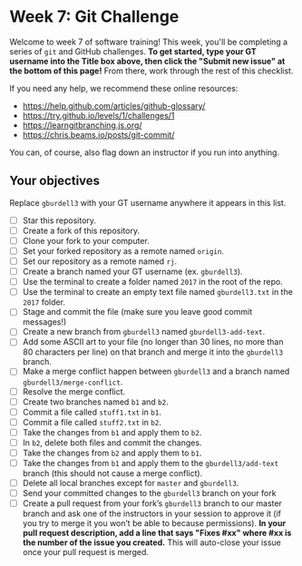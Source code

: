 # Week 7: Git Challenge

Welcome to week 7 of software training! This week, you'll be completing a series of `git` and GitHub challenges. **To get started, type your GT username into the Title box above, then click the "Submit new issue" at the bottom of this page!** From there, work through the rest of this checklist.

If you need any help, we recommend these online resources:
- https://help.github.com/articles/github-glossary/
- https://try.github.io/levels/1/challenges/1
- https://learngitbranching.js.org/
- https://chris.beams.io/posts/git-commit/

You can, of course, also flag down an instructor if you run into anything.

## Your objectives

Replace `gburdell3` with your GT username anywhere it appears in this list.

- [ ] Star this repository.
- [ ] Create a fork of this repository.
- [ ] Clone your fork to your computer.
- [ ] Set your forked repository as a remote named `origin`.
- [ ] Set our repository as a remote named `rj`.
- [ ] Create a branch named your GT username (ex. `gburdell3`).
- [ ] Use the terminal to create a folder named `2017` in the root of the repo.
- [ ] Use the terminal to create an empty text file named `gburdell3.txt` in the `2017` folder.
- [ ] Stage and commit the file (make sure you leave good commit messages!)
- [ ] Create a new branch from `gburdell3` named `gburdell3-add-text`.
- [ ] Add some ASCII art to your file (no longer than 30 lines, no more than 80 characters per line) on that branch and merge it into the `gburdell3` branch.
- [ ] Make a merge conflict happen between `gburdell3` and a branch named `gburdell3/merge-conflict`.
- [ ] Resolve the merge conflict.
- [ ] Create two branches named `b1` and `b2`.
- [ ] Commit a file called `stuff1.txt` in `b1`.
- [ ] Commit a file called `stuff2.txt` in `b2`.
- [ ] Take the changes from `b1` and apply them to `b2`.
- [ ] In `b2`, delete both files and commit the changes.
- [ ] Take the changes from `b2` and apply them to `b1`.
- [ ] Take the changes from `b1` and apply them to the `gburdell3/add-text` branch (this should not cause a merge conflict).
- [ ] Delete all local branches except for `master` and `gburdell3`.
- [ ] Send your committed changes to the `gburdell3` branch on your fork
- [ ] Create a pull request from your fork’s `gburdell3` branch to our master branch and ask one of the instructors in your session to approve it (if you try to merge it you won’t be able to because permissions). **In your pull request description, add a line that says "Fixes #xx" where #xx is the number of the issue you created.** This will auto-close your issue once your pull request is merged.
